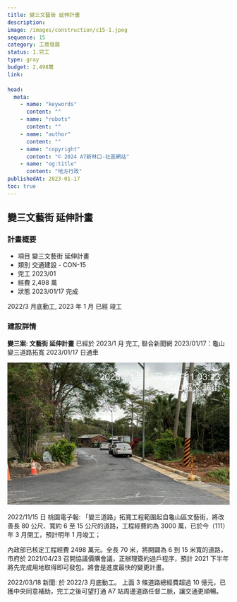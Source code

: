 ```yaml
---
title: 變三文藝街 延伸計畫
description:
image: /images/construction/c15-1.jpeg
sequence: 15
category: 工商發展
status: 1.完工
type: gray
budget: 2,498萬
link:

head:
  meta:
    - name: "keywords"
      content: ""
    - name: "robots"
      content: ""
    - name: "author"
      content: ""
    - name: "copyright"
      content: "© 2024 A7新林口-社區網站"
    - name: "og:title"
      content: "地方行政"
publishedAt: 2023-01-17
toc: true
---
```


## 變三文藝街 延伸計畫

### 計畫概要

- 項目 變三文藝街 延伸計畫
- 類別 交通建設 - CON-15
- 完工 2023/01
- 經費 2,498 萬
- 狀態 2023/01/17 完成

2022/3 月底動工, 2023 年 1 月 已經 竣工

### 建設詳情

**變三案: 文藝街 延伸計畫**
已經於 2023/1 月 完工, 聯合新聞網 2023/01/17：龜山變三道路拓寬 2023/01/17 日通車

![c15-1.jpeg](/images/construction/c15-1.jpeg)

2022/11/15 日 桃園電子報: 「變三道路」拓寬工程範圍起自龜山區文藝街，將改善長 80 公尺、寬約 6 至 15 公尺的道路，工程經費約為 3000 萬，已於今（111）年 3 月開工，預計明年 1 月竣工；

內政部已核定工程經費 2498 萬元。全長 70 米，將開闢為 6 到 15 米寬的道路，市府於 2021/04/23 召開協議價購會議，正辦理簽約過戶程序，預計 2021 下半年將先完成用地取得即可發包。將會是進度最快的變更計畫。

2022/03/18 新聞: 於 2022/3 月底動工。 上面 3 條道路總經費超過 10 億元，已獲中央同意補助，完工之後可望打通 A7 站周邊道路任督二脈，讓交通更順暢。
